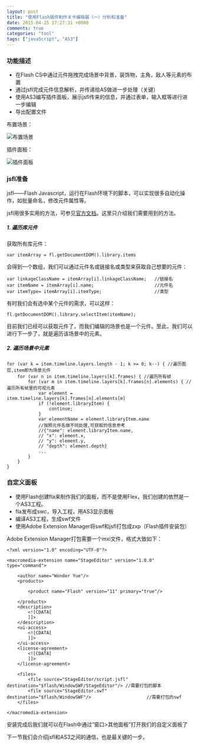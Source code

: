 ```yaml
---
layout: post
title: "使用Flash插件制作关卡编辑器（一）分析和准备"
date: 2015-04-25 17:27:31 +0800
comments: true
categories: "tool"
tags: ["javaScript", "AS3"]
---
```

<!-- toc -->
### 功能描述
- 在Flash CS中通过元件拖拽完成场景中背景，装饰物，主角，敌人等元素的布置
- 通过jsfl完成元件信息解析，并传递给AS做进一步处理（关键）
- 使用AS3编写插件面板，展示jsfl传来的信息，并通过表单，输入框等进行进一步编辑
- 导出配置文件

布置场景：
    
![布置场景](http://7xkn3f.com1.z0.glb.clouddn.com/stage01.png)

插件面板：

![插件面板](http://7xkn3f.com1.z0.glb.clouddn.com/stage02.png)

### jsfl准备

jsfl——Flash Javascript，运行在Flash环境下的脚本，可以实现很多自动化操作，如批量命名，修改元件属性等。

jsfl用很多实用的方法，可参见[官方文档](http://help.adobe.com/zh_CN/flash/cs/extend/flash_cs5_extending.pdf)。这里只介绍我们需要用到的方法。

##### 1. 遍历库元件

获取所有库元件：
```
var itemArray = fl.getDocumentDOM().library.items
```
会得到一个数组，我们可以通过元件名或链接名或类型来获取自己想要的元件：
```
var linkageClassName = itemArray[i].linkageClassName;   //链接名
var itemName = itemArray[i].name;                       //元件名
var itemType= itemArray[i].itemType;                    //类型
```
有时我们会有选中某个元件的需求，可以这样：
```
fl.getDocumentDOM().library.selectItem(itemName);
```

目前我们已经可以获取元件了，而我们编辑的场景也是一个元件。至此，我们可以进行下一步了，就是遍历该场景中的元素。

##### 2. 遍历场景中元素
```
for (var k = item.timeline.layers.length - 1; k >= 0; k--) { //遍历图层,item即为场景元件
    for (var n in item.timeline.layers[k].frames) { //遍历所有帧  
        for (var m in item.timeline.layers[k].frames[n].elements) { //遍历所有帧里的可视元素  
            var element = item.timeline.layers[k].frames[n].elements[m]
            if (!element.libraryItem) {
                continue;
            }
            var elementName = element.libraryItem.name
            //按照元件名做不同处理,可获取的信息参考
            //{"name": element.libraryItem.name,
            // "x": element.x,
            // "y": element.y,
            // "depth": element.depth}
            ...
        }
    }
}
```

### 自定义面板

- 使用Flash创建fla来制作我们的面板，而不是使用Flex，我们创建的依然是一个AS3工程。
- fla发布成swc，导入工程，用AS3显示面板
- 编译AS3工程，生成swf文件
- 使用Adobe Extension Manager将swf和jsfl打包成zxp（Flash插件安装包）

Adobe Extension Manager打包需要一个mxi文件，格式大致如下：

```
<?xml version="1.0" encoding="UTF-8"?>

<macromedia-extension name="StageEditor" version="1.0.0" type="command">

    <author name="Wonder Yue"/>
    <products>

        <product name="Flash" version="11" primary="true"/>

    </products>
    <description>
        <![CDATA[
        ]]>
    </description>
    <ui-access>
        <![CDATA[
        ]]>
    </ui-access>
    <license-agreement>
        <![CDATA[
        ]]>
    </license-agreement>

    <files>
        <file source="StageEditor/script.jsfl" destination="$flash/WindowSWF/StageEditor"/> //需要打包的脚本
        <file source="StageEditor.swf" destination="$flash/WindowSWF"/>                     //需要打包的swf
    </files>

</macromedia-extension>
```
安装完成后我们就可以在Flash中通过“窗口>其他面板”打开我们的自定义面板了


下一节我们会介绍jsfl和AS3之间的通信，也是最关键的一步。
